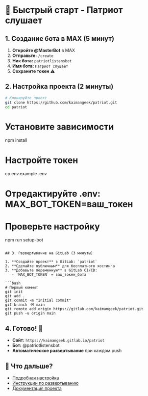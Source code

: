 # 🚀 Быстрый старт - Патриот слушает

## 1. Создание бота в MAX (5 минут)

1. **Откройте @MasterBot** в MAX
2. **Отправьте:** `/create`
3. **Ник бота:** `patriotlistensbot`
4. **Имя бота:** `Патриот слушает`
5. **Сохраните токен** ⚠️

## 2. Настройка проекта (2 минуты)

```bash
# Клонируйте проект
git clone https://github.com/kaimangeek/patriot.git
cd patriot
```

# Установите зависимости
npm install

# Настройте токен
cp env.example .env
# Отредактируйте .env: MAX_BOT_TOKEN=ваш_токен

# Проверьте настройку
npm run setup-bot
```

## 3. Развертывание на GitLab (3 минуты)

1. **Создайте проект** в GitLab: `patriot`
2. **Сделайте публичным** для бесплатного хостинга
3. **Добавьте переменную** в GitLab CI/CD:
   - `MAX_BOT_TOKEN` = ваш_токен_бота

```bash
# Первый коммит
git init
git add .
git commit -m "Initial commit"
git branch -M main
git remote add origin https://gitlab.com/kaimangeek/patriot.git
git push -u origin main
```

## 4. Готово! 🎉

- **Сайт:** `https://kaimangeek.gitlab.io/patriot`
- **Бот:** @patriotlistensbot
- **Автоматическое развертывание** при каждом push

## 📝 Что дальше?

- [Подробная настройка](SETUP.md)
- [Инструкции по развертыванию](DEPLOYMENT.md)
- [Документация проекта](README.md)
